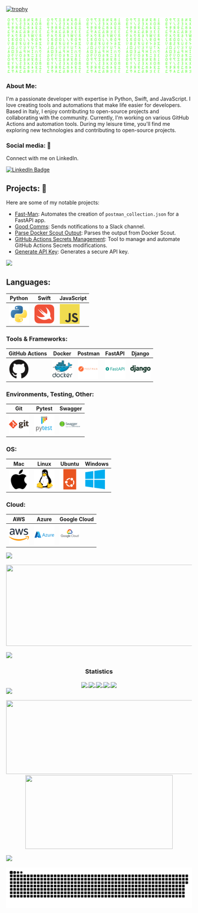 [![trophy](https://github-profile-trophy.vercel.app/?username=rennf93&rank=SECRET,SSS,SS,S,AAA,AA,A,B,C&column=-1&theme=onedark&no-bg=true&no-frame=true)](https://github.com/ryo-ma/github-profile-trophy)


[![Matrix SVG](assets/matrix.svg)](assets/matrix.svg)


### About Me:
I'm a passionate developer with expertise in Python, Swift, and JavaScript. I love creating tools and automations that make life easier for developers. Based in Italy, I enjoy contributing to open-source projects and collaborating with the community. Currently, I'm working on various GitHub Actions and automation tools. During my leisure time, you'll find me exploring new technologies and contributing to open-source projects.

### Social media: 📡
Connect with me on LinkedIn.

[![LinkedIn Badge](https://img.shields.io/badge/LinkedIn-blue?style=for-the-badge&logo=linkedin&logoColor=white)](https://www.linkedin.com/in/renzo-f/)

## Projects: 🚀
Here are some of my notable projects:
- [Fast-Man](https://github.com/rennf93/fast-man): Automates the creation of `postman_collection.json` for a FastAPI app.
- [Good Comms](https://github.com/rennf93/good-comms): Sends notifications to a Slack channel.
- [Parse Docker Scout Output](https://github.com/rennf93/parse-docker-scout-output): Parses the output from Docker Scout.
- [GitHub Actions Secrets Management](https://github.com/rennf93/github-actions-secrets-mgmt): Tool to manage and automate GitHub Actions Secrets modifications.
- [Generate API Key](https://github.com/rennf93/generate-api-key): Generates a secure API key.

<img src="https://user-images.githubusercontent.com/73097560/115834477-dbab4500-a447-11eb-908a-139a6edaec5c.gif">

## Languages:
| Python | Swift | JavaScript |
|--------|-------|------------|
| <img src="https://github.com/devicons/devicon/blob/master/icons/python/python-original.svg" title="Python" alt="Python" width="55" height="55"/> | <img src="https://github.com/devicons/devicon/blob/master/icons/swift/swift-original.svg" title="Swift" alt="Swift" width="55" height="55"/> | <img src="https://github.com/devicons/devicon/blob/master/icons/javascript/javascript-original.svg" title="JavaScript" alt="JavaScript" width="55" height="55"/> |


### Tools & Frameworks:
| GitHub Actions | Docker | Postman | FastAPI | Django |
|----------------|--------|---------|---------|---------|
| <img src="https://github.com/devicons/devicon/blob/master/icons/github/github-original.svg" title="GitHub Actions" alt="GitHub Actions" width="55" height="55"/> | <img src="https://github.com/devicons/devicon/blob/master/icons/docker/docker-original-wordmark.svg" title="Docker" alt="Docker" width="55" height="55"/> | <img src="https://github.com/devicons/devicon/blob/master/icons/postman/postman-original-wordmark.svg" title="Postman" alt="Postman" width="55" height="55"/> | <img src="https://github.com/devicons/devicon/blob/master/icons/fastapi/fastapi-original-wordmark.svg" title="FastAPI" alt="FastAPI" width="55" height="55"/> | <img src="https://github.com/devicons/devicon/blob/master/icons/django/django-plain-wordmark.svg" title="Django" alt="Django" width="55" height="55"/> |

### Environments, Testing, Other:
| Git | Pytest | Swagger |
|-----|--------|---------|
| <img src="https://github.com/devicons/devicon/blob/master/icons/git/git-original-wordmark.svg" title="Git" alt="Git" width="55" height="55"/> | <img src="https://github.com/devicons/devicon/blob/master/icons/pytest/pytest-original-wordmark.svg" title="Pytest" alt="Pytest" width="55" height="55"/> | <img src="https://github.com/devicons/devicon/blob/master/icons/swagger/swagger-original-wordmark.svg" title="Swagger" alt="Swagger" width="55" height="55"/> |

### OS:
| Mac | Linux | Ubuntu | Windows |
|-------|--------|---------|---------|
| <img src="https://github.com/devicons/devicon/blob/master/icons/apple/apple-original.svg" title="Mac" alt="Mac" width="55" height="55"/> | <img src="https://github.com/devicons/devicon/blob/master/icons/linux/linux-original.svg" title="Linux" alt="Linux" width="55" height="55"/> | <img src="https://github.com/devicons/devicon/blob/master/icons/ubuntu/ubuntu-original.svg" title="Ubuntu" alt="Ubuntu" width="55" height="55"/> | <img src="https://github.com/devicons/devicon/blob/master/icons/windows8/windows8-original.svg" title="Windows" alt="Windows" width="55" height="55"/> |

### Cloud:
| AWS | Azure | Google Cloud |
|-------|---------|---------|
| <img src="https://github.com/devicons/devicon/blob/master/icons/amazonwebservices/amazonwebservices-original-wordmark.svg" title="AWS" alt="AWS" width="55" height="55"/> | <img src="https://github.com/devicons/devicon/blob/master/icons/azure/azure-original-wordmark.svg" title="Azure" alt="Azure" width="55" height="55"/> | <img src="https://github.com/devicons/devicon/blob/master/icons/googlecloud/googlecloud-original-wordmark.svg" title="Google Cloud" alt="Google Cloud" width="55" height="55"/> |

<img src="https://user-images.githubusercontent.com/73097560/115834477-dbab4500-a447-11eb-908a-139a6edaec5c.gif">

<p align="center">
  <img width="800" height="220" src="https://streak-stats.demolab.com?user=rennf93&theme=highcontrast&hide_border=true&border_radius=5&card_width=800">
</p>

<img src="https://user-images.githubusercontent.com/73097560/115834477-dbab4500-a447-11eb-908a-139a6edaec5c.gif">

<h3 align="center">Statistics</h3>
<div align="center">
  <a href="https://github.com/rennf93/rennf93">
  <img align="center" src="http://github-profile-summary-cards.vercel.app/api/cards/stats?username=rennf93&theme=2077" height="180em" />
  <img align="center" src="http://github-profile-summary-cards.vercel.app/api/cards/most-commit-language?username=rennf93&theme=2077" height="180em" />
  <img align="center" src="http://github-profile-summary-cards.vercel.app/api/cards/repos-per-language?username=rennf93&theme=2077" height="180em" />
  <img align="center" src="http://github-profile-summary-cards.vercel.app/api/cards/productive-time?username=rennf93&theme=2077" height="180em" />
  <img align="center" src="http://github-profile-summary-cards.vercel.app/api/cards/profile-details?username=rennf93&theme=2077" height="180em" />
</div>

<img src="https://user-images.githubusercontent.com/73097560/115834477-dbab4500-a447-11eb-908a-139a6edaec5c.gif">

<p align="center">
  <img width="600" height="200" src="https://github-readme-stats.vercel.app/api?username=rennf93&show_icons=true&theme=vision-friendly-dark">
  <img width="400" height="200" src="https://github-readme-stats.vercel.app/api/top-langs/?username=rennf93&size_weight=0.0005&count_weight=0.3&layout=compact&theme=vision-friendly-dark">
</p>

<img src="https://user-images.githubusercontent.com/73097560/115834477-dbab4500-a447-11eb-908a-139a6edaec5c.gif">

<p align="center">
 <img width="1000" src="assets/snake.svg" alt="snake"/>
</p>
